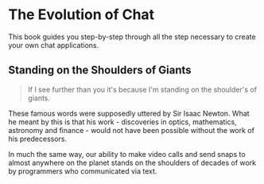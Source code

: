 # The Evolution of Chat

This book guides you step-by-step through all the step necessary to create your own chat applications. 

## Standing on the Shoulders of Giants

> If I see further than you it's because I'm standing on the shoulder's of giants.

These famous words were supposedly uttered by Sir Isaac Newton. What he meant by this is that his work  - discoveries in optics, mathematics, astronomy and finance - would not have been possible without the work of his predecessors.

In much the same way, our ability to make video calls and send snaps to almost anywhere on the planet stands on the shoulders of decades of work by programmers who communicated via text.